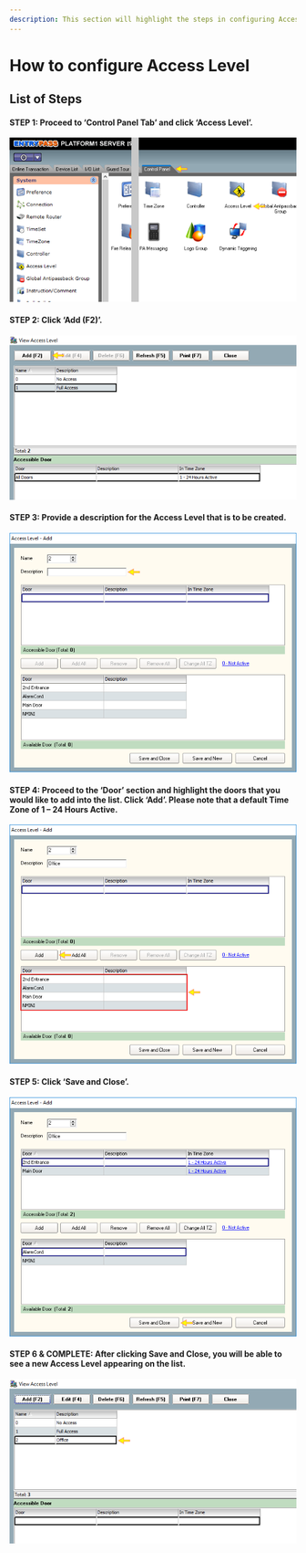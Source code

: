 ```yaml
---
description: This section will highlight the steps in configuring Access Level
---
```


# How to configure Access Level

## List of Steps

#### STEP 1: Proceed to ‘Control Panel Tab’ and click ‘Access Level’.

![](../.gitbook/assets/untitled1a%20%2811%29.png)



#### STEP 2: Click ‘Add \(F2\)’.

![](../.gitbook/assets/untitled2%20%282%29.png)



#### STEP 3: Provide a description for the Access Level that is to be created.

![](../.gitbook/assets/untitled3a%20%286%29.png)



#### STEP 4: Proceed to the ‘Door’ section and highlight the doors that you would like to add into the list. Click ‘Add’. Please note that a default Time Zone of 1 – 24 Hours Active.

![](../.gitbook/assets/untitled4%20%288%29.png)



#### STEP 5: Click ‘Save and Close’. 

![](../.gitbook/assets/untitled5%20%285%29.png)



#### STEP 6 & COMPLETE: After clicking Save and Close, you will be able to see a new Access Level appearing on the list. 

![](../.gitbook/assets/untitled6.png)

